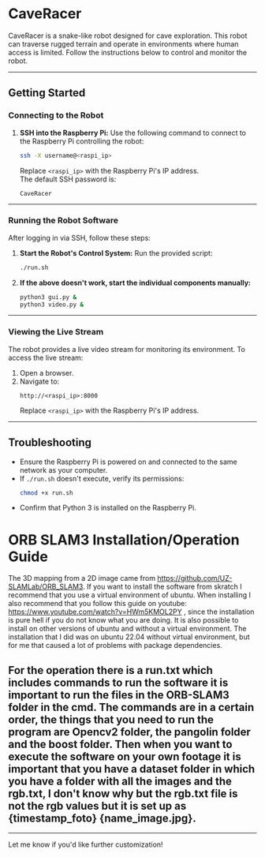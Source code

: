 
# CaveRacer

CaveRacer is a snake-like robot designed for cave exploration. This robot can traverse rugged terrain and operate in environments where human access is limited. Follow the instructions below to control and monitor the robot.

---

## **Getting Started**

### **Connecting to the Robot**
1. **SSH into the Raspberry Pi:**
   Use the following command to connect to the Raspberry Pi controlling the robot:
   ```bash
   ssh -X username@<raspi_ip>
   ```
   Replace `<raspi_ip>` with the Raspberry Pi's IP address.  
   The default SSH password is:  
   ```
   CaveRacer
   ```

---

### **Running the Robot Software**
After logging in via SSH, follow these steps:

1. **Start the Robot's Control System:**
   Run the provided script:
   ```bash
   ./run.sh
   ```

2. **If the above doesn't work, start the individual components manually:**
   ```bash
   python3 gui.py &
   python3 video.py &
   ```

---

### **Viewing the Live Stream**
The robot provides a live video stream for monitoring its environment. To access the live stream:

1. Open a browser.
2. Navigate to:
   ```
   http://<raspi_ip>:8000
   ```
   Replace `<raspi_ip>` with the Raspberry Pi's IP address.

---

## **Troubleshooting**
- Ensure the Raspberry Pi is powered on and connected to the same network as your computer.
- If `./run.sh` doesn't execute, verify its permissions:
  ```bash
  chmod +x run.sh
  ```
- Confirm that Python 3 is installed on the Raspberry Pi.

# **ORB SLAM3 Installation/Operation Guide**
The 3D mapping from a 2D image came from https://github.com/UZ-SLAMLab/ORB_SLAM3. If you want to install the software from skratch I recommend that you use a virtual environment of ubuntu. When installing I also recommend that you follow this guide on youtube: https://www.youtube.com/watch?v=HWm5KMOL2PY , since the installation is pure hell if you do not know what you are doing. It is also possible to install on other versions of ubuntu and without a virtual environment. The installation that I did was on ubuntu 22.04 without virtual environment, but for me that caused a lot of problems with package dependencies.

For the operation there is a run.txt which includes commands to run the software it is important to run the files in the ORB-SLAM3 folder in the cmd. The commands are in a certain order, the things that you need to run the program are Opencv2 folder, the pangolin folder and the boost folder. Then when you want to execute the software on your own footage it is important that you have a dataset folder in which you have a folder with all the images and the rgb.txt, I don't know why but the rgb.txt file is not the rgb values but it is set up as {timestamp_foto} {name_image.jpg}.
- 

---

Let me know if you'd like further customization!
